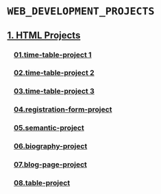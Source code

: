 # **`WEB_DEVELOPMENT_PROJECTS`**

## **[1. HTML Projects](./01.%20HTML-Projects)**
###  &nbsp;&nbsp;&nbsp;&nbsp;**[01.time-table-project 1](./01.%20HTML-Projects/01.time-table-project%201/)**
###  &nbsp;&nbsp;&nbsp;&nbsp;**[02.time-table-project 2](./01.%20HTML-Projects/02.time-table-project%202/)**
###  &nbsp;&nbsp;&nbsp;&nbsp;**[03.time-table-project 3](./01.%20HTML-Projects/03.time-table-project%203/)**
###  &nbsp;&nbsp;&nbsp;&nbsp;**[04.registration-form-project](./01.%20HTML-Projects/04.registration-form-project/)**
###  &nbsp;&nbsp;&nbsp;&nbsp;**[05.semantic-project](./01.%20HTML-Projects/05.semantic-project/)**
###  &nbsp;&nbsp;&nbsp;&nbsp;**[06.biography-project](./01.%20HTML-Projects/06.biography-project/)**
###  &nbsp;&nbsp;&nbsp;&nbsp;**[07.blog-page-project](./01.%20HTML-Projects/07.blog-page-project/)**
###  &nbsp;&nbsp;&nbsp;&nbsp;**[08.table-project](./01.%20HTML-Projects/08.table-project/)**

